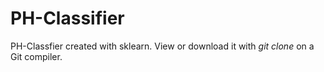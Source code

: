 # PH-Classifier
PH-Classfier created with sklearn. View or download it with <i> git clone</i> on a Git compiler.
